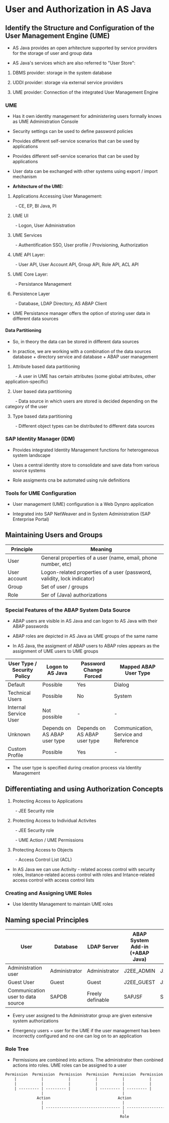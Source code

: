 # User and Authorization in AS Java

## Identify the Structure and Configuration of the User Management Engine (UME)

- AS Java provides an open arhitecture supported by service providers for the storage of user and group data

- AS Java's services which are also referred to "User Store":

1. DBMS provider: storage in the system database

2. UDDI provider: storage via external service providers

3. UME provider: Connection of the integrated User Management Engine

### UME

- Has it own identity management for administering users formally knows as UME Administration Console

- Security settings can be used to define password policies

- Provides different self-service scenarios that can be used by applications

- Provides different self-service scenarios that can be used by applications

- User data can be exchanged with other systems using export / import mechanism

- **Arhitecture of the UME:**

1. Applications Accessing User Management:

&emsp;&emsp; - CE, EP, BI Java, PI

2. UME UI

&emsp;&emsp; - Logon, User Administration

3. UME Services

&emsp;&emsp; - Authentification SSO, User profile / Provisioning, Authorization

4. UME API Layer:

&emsp;&emsp; - User API, User Account API, Group API, Role API, ACL API

5. UME Core Layer:

&emsp;&emsp; - Persistance Management

6. Persistence Layer

&emsp;&emsp; - Database, LDAP Directory, AS ABAP Client

- UME Persistance manager offers the option of storing user data in different data sources

#### Data Partitioning

- So, in theory the data can be stored in different data sources

- In practice, we are working with a combination of the data sources database + directory service and database + ABAP user management

1. Attribute based data partitioning

&emsp;&emsp; - A user in UME has certain attributes (some global attributes, other application-specific)

2. User based data partitioning

&emsp;&emsp; - Data source in which users are stored is decided depending on the category of the user

3. Type based data partitioning

&emsp;&emsp; - Different object types can be distributed to different data sources

### SAP Identity Manager (IDM)

- Provides integrated Identity Management functions for heterogeneous system landscape

- Uses a central identity store to consolidate and save data from various source systems

- Role assigments cna be automated using rule definitions

### Tools for UME Configuration

- User management (UME) configuration is a Web Dynpro application

- Integrated into SAP NetWeaver and in System Administration (SAP Enterprise Portal)

## Maintaining Users and Groups

| Principle | Meaning |
| --------- | ------- |
| User | General properties of a user (name, email, phone number, etc) |
| User account | Logon-related properties of a user (password, validity, lock indicator) |
| Group | Set of user / groups |
| Role | Ser of (Java) authorizations |

### Special Features of the ABAP System Data Source

- ABAP users are visible in AS Java and can logon to AS Java with their ABAP passwords

- ABAP roles are depicted in AS Java as UME groups of the same name

- In AS Java, the assigment of ABAP users to ABAP roles appears as the assignment of UME users to UME groups

| User Type / Security Policy | Logon to AS Java | Password Change Forced | Mapped ABAP User Type |
| --------------------------- | ---------------- | ---------------------- | --------------------- |
| Default | Possible | Yes | Dialog |
| Technical Users | Possible | No | System |
| Internal Service User | Not possible | - | - |
| Unknown | Depends on AS ABAP user type | Depends on AS ABAP user type | Communication, Service and Reference |
| Custom Profile | Possible | Yes | - |

- The user type is specified during creation process via Identity Management

## Differentiating and using Authorization Concepts

1. Protecting Access to Applications

&emsp;&emsp; - JEE Security role

2. Protecting Access to Individual Activites

&emsp;&emsp; - JEE Security role

&emsp;&emsp; - UME Action / UME Permissions

3. Protecting Access to Objects

&emsp;&emsp; - Access Control List (ACL)

- In AS Java we can use Activity - related access control with security roles, Instance-related access control with roles and Intance-related access control with access control lists

### Creating and Assigning UME Roles

- Use Identity Management to maintain UME roles

## Naming special Principles

| User | Database | LDAP Server | ABAP System Add-in (+ABAP Java) | ABAP System Remote |
| ---- | -------- | ----------- | ------------------------------- | ------------------ |
| Administration user | Administrator | Administrator | J2EE_ADMIN | J2EE_ADM_<SID> |
| Guest User | Guest | Guest | J2EE_GUEST | J2EE_GST_<SID> |
| Communication user to data source | SAP<SID>DB | Freely definable | SAPJSF | SAPJSF_<SID> |

- Every user assigned to the Administrator group are given extensive system authorizations

- Emergency users = user for the UME if the user management has been incorrectly configured and no one can log on to an application

### Role Tree

- Permissions are combined into actions. The administrator then conbined actions into roles. UME roles can be assigned to a user

```txt
Permission  Permission  Permission  Permission  Permission  Permission  Permission  Permission
    |           |           |           |           |           |           |           |
    |           |           |           |           |           |           |           |
    | --------- | --------- |           | --------- | --------- |           | --------- |       
                |                                   |                              |
              Action                              Action                        Action
                |                                   |                              |
                | --------------------------------- | ---------------------------- |
                                                    |
                                                   Role
```
